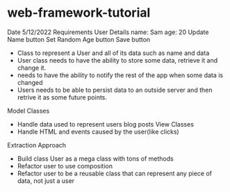 # web-framework-tutorial

Date 5/12/2022
Requirements
User Details
name: Sam
age: 20
Update Name button
Set Random Age button
Save button

- Class to represent a User and all of its data such as name and data
- User class needs to have the ability to store some data, retrieve it and change it.
- needs to have the ability to notify the rest of the app when some data is changed
- Users needs to be able to persist data to an outside server and then retrive it as some future points.

Model Classes
- Handle data used to represent users blog posts
View Classes 
- Handle HTML and events caused by the user(like clicks)

Extraction Approach 
- Build class User as a mega class with tons of methods
- Refactor user to use composition
- Refactor user to be a reusable class that can represent any piece of data, not just a user

